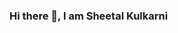 ### Hi there 👋, I am Sheetal Kulkarni

<!--
**SheetalKulk/SheetalKulk** is a ✨ _special_ ✨ repository because its `README.md` (this file) appears on your GitHub profile.

Here are some ideas to get you started:

- 🔭 I’m currently working on my python and GitHub skills. 
- 🌱 I’m currently learning some new skills to get back into tech space after a gap of 15 years. 
- 👯 I’m looking to collaborate on 
- 🤔 I’m looking for help with ...
- 💬 Ask me about ...
- 📫 How to reach me: ...
- 😄 Pronouns: ...
- ⚡ Fun fact: ...
-->
